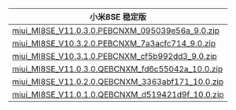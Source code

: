 | 小米8SE  稳定版    |
| ---- |
| [miui_MI8SE_V11.0.3.0.PEBCNXM_095039e56a_9.0.zip](https://hugeota.d.miui.com/V11.0.3.0.PEBCNXM/miui_MI8SE_V11.0.3.0.PEBCNXM_095039e56a_9.0.zip)    |
| [miui_MI8SE_V10.3.2.0.PEBCNXM_7a3acfc714_9.0.zip](https://hugeota.d.miui.com/V10.3.2.0.PEBCNXM/miui_MI8SE_V10.3.2.0.PEBCNXM_7a3acfc714_9.0.zip)    |
| [miui_MI8SE_V10.3.1.0.PEBCNXM_cf5b992dd3_9.0.zip](https://hugeota.d.miui.com/V10.3.1.0.PEBCNXM/miui_MI8SE_V10.3.1.0.PEBCNXM_cf5b992dd3_9.0.zip)    |
| [miui_MI8SE_V11.0.3.0.QEBCNXM_fd6c55042a_10.0.zip](https://hugeota.d.miui.com/V11.0.3.0.QEBCNXM/miui_MI8SE_V11.0.3.0.QEBCNXM_fd6c55042a_10.0.zip)    |
| [miui_MI8SE_V11.0.2.0.QEBCNXM_3363abf171_10.0.zip](https://hugeota.d.miui.com/V11.0.2.0.QEBCNXM/miui_MI8SE_V11.0.2.0.QEBCNXM_3363abf171_10.0.zip)    |
| [miui_MI8SE_V11.0.1.0.QEBCNXM_d519421d9f_10.0.zip](https://hugeota.d.miui.com/V11.0.1.0.QEBCNXM/miui_MI8SE_V11.0.1.0.QEBCNXM_d519421d9f_10.0.zip)    |

